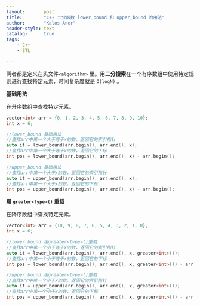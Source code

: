 ```yaml
---
layout:       post
title:        "C++ 二分函数 lower_bound 和 upper_bound 的用法"
author:       "Kalos Aner"
header-style: text
catalog:      true
tags:
    - C++
    - STL

---
```


两者都是定义在头文件`<algorithm>` 里。用**二分搜索**在一个有序数组中使用特定规则进行查找特定元素，时间复杂度就是 `O(logN)` 。

**基础用法**

在升序数组中查找特定元素。

```cpp
vector<int> arr = {0, 1, 2, 3, 4, 5, 6, 7, 8, 9, 10};
int x = 6;

//lower_bound 基础用法
//查找arr中第一个大于等于x的数，返回它的索引指针
auto it = lower_bound(arr.begin(), arr.end(), x);
//查找arr中第一个大于等于x的数，返回它的下标
int pos = lower_bound(arr.begin(), arr.end(), x) - arr.begin();

//upper_bound 基础用法
//查找arr中第一个大于x的数，返回它的索引指针
auto it = upper_bound(arr.begin(), arr.end(), x);
//查找arr中第一个大于x的数，返回它的下标
int pos = upper_bound(arr.begin(), arr.end(), x) - arr.begin();
```

**用 `greater<type>()` 重载**

在降序数组中查找特定元素。

```cpp
vector<int> arr = {10, 9, 8, 7, 6, 5, 4, 3, 2, 1, 0};
int x = 6;

//lower_bound 用greater<type>()重载
//查找arr中第一个小于等于x的数，返回它的索引指针
auto it = lower_bound(arr.begin(), arr.end(), x, greater<int>());
//查找arr中第一个小于等于x的数，返回它的下标
int pos = lower_bound(arr.begin(), arr.end(), x, greater<int>()) - arr.begin();

//upper_bound 用greater<type>()重载
//查找arr中第一个小于x的数，返回它的索引指针
auto it = upper_bound(arr.begin(), arr.end(), x, greater<int>());
//查找arr中第一个小于x的数，返回它的下标
int pos = upper_bound(arr.begin(), arr.end(), x, greater<int>()) - arr.begin();
```

